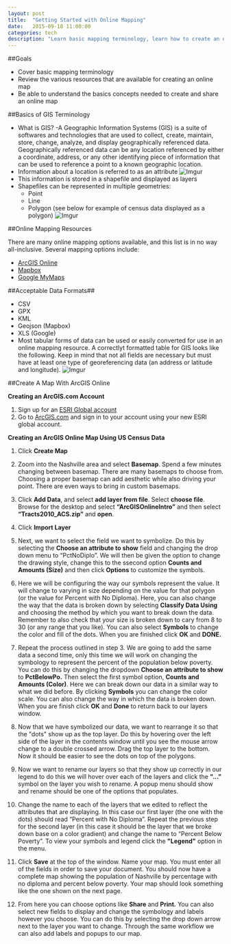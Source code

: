 ```yaml
---
layout: post
title:  "Getting Started with Online Mapping"
date:   2015-09-18 11:00:00
categories: tech
description: "Learn basic mapping terminology, learn how to create an online map, and share your work with others."
---
```


##Goals

  * Cover basic mapping terminology
  * Review the various resources that are available for creating an online map  
  * Be able to understand the basics concepts needed to create and share an online map

##Basics of GIS Terminology

  * What is GIS?
    -A Geographic Information Systems (GIS) is a suite of softwares and technologies that are used to collect, create, maintain, store, change, analyze, and display geographically referenced data.  Geographically referenced data can be any location referenced by either a coordinate, address, or any other identifying piece of information that can be used to reference a point to a known geographic location.
  * Information about a location is referred to as an attribute
![Imgur](http://i.imgur.com/z5FKhjm.png)
  * This information is stored in a shapefile and displayed as layers
  * Shapefiles can be represented in multiple geometries:
     - Point
     - Line
     - Polygon (see below for example of census data displayed as a polygon)
![Imgur](http://i.imgur.com/parR3o9.png)    

##Online Mapping Resources

There are many online mapping options available, and this list is in no way all-inclusive.  Several mapping options include:

* [ArcGIS Online](https://www.arcgis.com/home/webmap/viewer.html?useExisting=1)
* [Mapbox](https://www.mapbox.com)
* [Google MyMaps](https://www.google.com/maps/d/)

##Acceptable Data Formats##
* CSV
* GPX
* KML
* Geojson (Mapbox)
* XLS (Google)
* Most tabular forms of data can be used or easily converted for use in an online mapping resource.  A correctlyt formatted table for GIS looks like the following.  Keep in mind that not all fields are necessary but must have at least one type of georeferencing data (an address or latitude and longitude).
![Imgur](http://i.imgur.com/WaoXBtE.png)

##Create A Map With ArcGIS Online

**Creating an ArcGIS.com Account**

1.  Sign up for an [ESRI Global account](https://accounts.esri.com/signup)
2.  Go to [ArcGIS.com](http://www.arcgis.com/) and sign in to your account using your new ESRI global account.


**Creating an ArcGIS Online Map Using US Census Data**

1.  Click **Create Map**

2.  Zoom into the Nashville area and select **Basemap**. Spend a few minutes changing between basemap.  There are many basemaps to choose from.  Choosing a proper basemap can add aesthetic while also driving your point.  There are even ways to bring in custom basemaps.

3.  Click **Add Data**, and select **add layer from file**.  Select **choose file**.  Browse for the desktop and select **“ArcGISOnlineIntro”** and then select **“Tracts2010\_ACS.zip”** and **open**.

4.  Click **Import Layer**

5.  Next, we want to select the field we want to symbolize. Do this by selecting the **Choose an attribute to show** field and changing the drop down menu to “PctNoDiplo”. We will then be given the option to change the drawing style, change this to the ssecond option **Counts and Amounts (Size)** and then click **Options** to customize the symbols.

6. Here we will be configuring the way our symbols represent the value.  It will change to varying in size depending on the value for that polygon (or the value for Percent with No Diploma). Here, you can also change the way that the data is broken down by selecting **Classify Data Using** and choosing the method by which you want to break down the data.  Remember to also check that your size is broken down to cary from 8 to 30 (or any range that you like).  You can also select **Symbols** to change the color and fill of the dots.  When you are finished click **OK** and **DONE.**

7.  Repeat the process outlined in step 3.  We are going to add the same data a second time, only this time we will work on changing the symbology to represent the percent of the population below poverty.  You can do this by changing the dropdown **Choose an attribute to show** to **PctBelowPo.** Then select the first symbol option, **Counts and Amounts (Color)**.  Here we can break down our data in a similar way to what we did before.  By clicking **Symbols** you can change the color scale.  You can also change the way in which the data is broken down. When you are finish click **OK** and **Done** to return back to our layers window.

8.  Now that we have symbolized our data, we want to rearrange it so that the "dots" show up as the top layer.  Do this by hovering over the left side of the layer in the contents window until you see the mouse arrow change to a double crossed arrow.  Drag the top layer to the bottom.  Now it should be easier to see the dots on top of the polygons.

9.  Now we want to rename our layers so that they show up correctly in our legend to do this we will hover over each of the layers and click the **"..."** symbol on the layer you wish to rename.  A popup menu should show and rename should be one of the options that populates.

10.  Change the name to each of the layers that we edited to reflect the attributes that are displaying.  In this case our first layer (the one with the dots) should read “Percent with No Diploma”. Repeat the previous step for the second layer (in this case it should be the layer that we broke down base on a color gradient) and change the name to “Percent Below Poverty”.  To view your symbols and legend click the **"Legend"** option in the menu.

11.  Click **Save** at the top of the window. Name your map. You must enter all of the fields in order to save your document.  You should now have a complete map showing the population of Nashville by percentage with no diploma and percent below poverty.  Your map should look something like the one shown on the next page.

12.  From here you can choose options like **Share** and **Print.** You can also select new fields to display and change the symbology and labels however you choose. You can do this by selecting the drop down arrow next to the layer you want to change. Through the same workflow we can also add labels and popups to our map.
